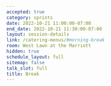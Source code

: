 ```yaml
---
accepted: true
category: sprints
date: 2022-10-21 11:00:00-07:00
end_date: 2022-10-21 11:30:00-07:00
layout: session-details
link: /catering-menus/#morning-break
room: West Lawn at the Marriott
hidden: true
schedule_layout: full
sitemap: false
talk_slot: full
title: Break
---
```

